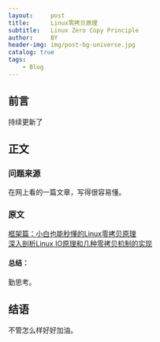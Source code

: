 ```yaml
---
layout:     post
title:      Linux零拷贝原理
subtitle:   Linux Zero Copy Principle
author:     BY
header-img: img/post-bg-universe.jpg
catalog: true
tags:
    - Blog
---
```



## 前言

持续更新了

## 正文

### 问题来源

在网上看的一篇文章，写得很容易懂。  

### 原文

[框架篇：小白也能秒懂的Linux零拷贝原理](https://juejin.im/post/6887469050515947528)   
[深入剖析Linux IO原理和几种零拷贝机制的实现](https://juejin.im/post/6844903949359644680)   

#### 总结：
勤思考。  

## 结语
不管怎么样好好加油。
